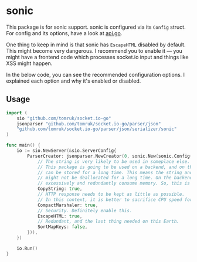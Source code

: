 # sonic

This package is for sonic support. sonic is configured via its `Config` struct. For config and its options, have a look at [api.go](https://github.com/bytedance/sonic/blob/main/api.go).

One thing to keep in mind is that sonic has `EscapeHTML` disabled by default. This might become very dangerous. I recommend you to enable it — you might have a frontend code which processes socket.io input and things like XSS might happen.

In the below code, you can see the recommended configuration options. I explained each option and why it's enabled or disabled.

## Usage

```go
import (
    sio "github.com/tomruk/socket.io-go"
    jsonparser "github.com/tomruk/socket.io-go/parser/json"
    "github.com/tomruk/socket.io-go/parser/json/serializer/sonic"
)

func main() {
    io := sio.NewServer(&sio.ServerConfig{
        ParserCreator: jsonparser.NewCreator(0, sonic.New(sonic.Config{
            // The string is very likely to be used in someplace else.
            // This package is going to be used on a backend, and on the backend variables
            // can be stored for a long time. This means the string and its JSON buffer
            // might not be deallocated for a long time. On the backend, we never want to
            // excessively and redundantly consume memory. So, this is enabled.
            CopyString: true,
            // HTTP response needs to be kept as little as possible.
            // In this context, it is better to sacrifice CPU speed for network speed/latency.
            CompactMarshaler: true,
            // Security. Definitely enable this.
            EscapeHTML: true,
            // Redundant, and the last thing needed on this Earth.
            SortMapKeys: false,
        })),
    })

    io.Run()
}
```
